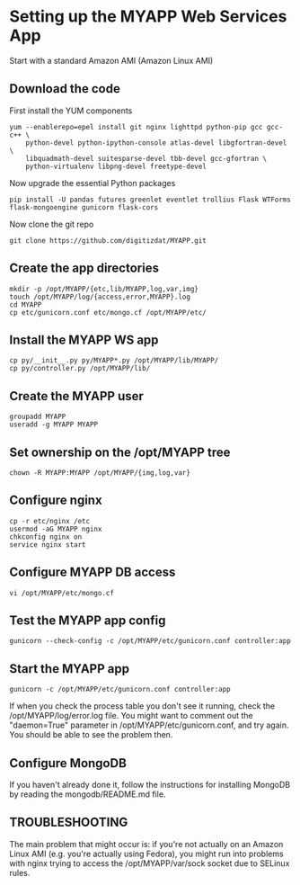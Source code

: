 
Setting up the MYAPP Web Services App
===========================================

Start with a standard Amazon AMI (Amazon Linux AMI)

Download the code
-----------------
First install the YUM components

    yum --enablerepo=epel install git nginx lighttpd python-pip gcc gcc-c++ \
        python-devel python-ipython-console atlas-devel libgfortran-devel \
        libquadmath-devel suitesparse-devel tbb-devel gcc-gfortran \
        python-virtualenv libpng-devel freetype-devel

Now upgrade the essential Python packages

    pip install -U pandas futures greenlet eventlet trollius Flask WTForms flask-mongoengine gunicorn flask-cors

Now clone the git repo

    git clone https://github.com/digitizdat/MYAPP.git


Create the app directories
----------------------
    mkdir -p /opt/MYAPP/{etc,lib/MYAPP,log,var,img}
    touch /opt/MYAPP/log/{access,error,MYAPP}.log
    cd MYAPP
    cp etc/gunicorn.conf etc/mongo.cf /opt/MYAPP/etc/


Install the MYAPP WS app
----------------------
    cp py/__init__.py py/MYAPP*.py /opt/MYAPP/lib/MYAPP/
    cp py/controller.py /opt/MYAPP/lib/


Create the MYAPP user
----------------------
    groupadd MYAPP
    useradd -g MYAPP MYAPP


Set ownership on the /opt/MYAPP tree
-------------------------------------
    chown -R MYAPP:MYAPP /opt/MYAPP/{img,log,var}


Configure nginx
---------------
    cp -r etc/nginx /etc
    usermod -aG MYAPP nginx
    chkconfig nginx on
    service nginx start


Configure MYAPP DB access
--------------------------
    vi /opt/MYAPP/etc/mongo.cf


Test the MYAPP app config
--------------------------
    gunicorn --check-config -c /opt/MYAPP/etc/gunicorn.conf controller:app


Start the MYAPP app
--------------------
    gunicorn -c /opt/MYAPP/etc/gunicorn.conf controller:app

If when you check the process table you don't see it running, check the
/opt/MYAPP/log/error.log file.  You might want to comment out the
"daemon=True" parameter in /opt/MYAPP/etc/gunicorn.conf, and try again.  You
should be able to see the problem then.


Configure MongoDB
-----------------
If you haven't already done it, follow the instructions for installing MongoDB
by reading the mongodb/README.md file.


TROUBLESHOOTING
---------------
The main problem that might occur is: if you're not actually on an Amazon Linux
AMI (e.g. you're actually using Fedora), you might run into problems with nginx
trying to access the /opt/MYAPP/var/sock socket due to SELinux rules.
